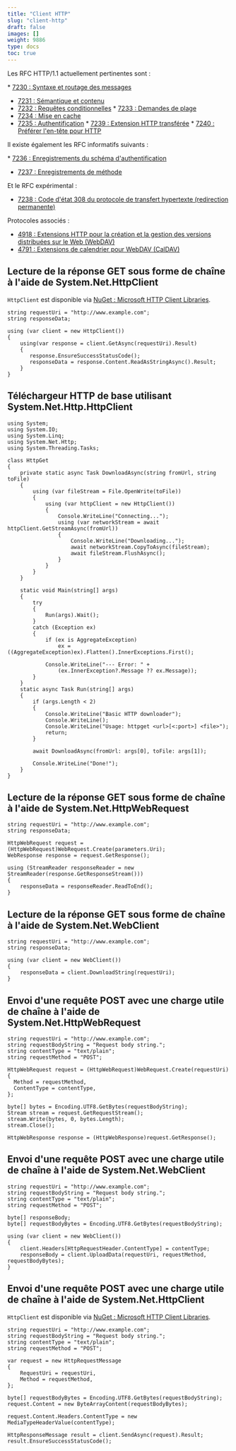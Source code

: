 ```yaml
---
title: "Client HTTP"
slug: "client-http"
draft: false
images: []
weight: 9886
type: docs
toc: true
---
```


Les RFC HTTP/1.1 actuellement pertinentes sont :

* [7230 : Syntaxe et routage des messages](https://tools.ietf.org/html/rfc7230)
* [7231 : Sémantique et contenu](https://tools.ietf.org/html/rfc7231)
* [7232 : Requêtes conditionnelles](https://tools.ietf.org/html/rfc7232)
* [7233 : Demandes de plage](https://tools.ietf.org/html/rfc7233)
* [7234 : Mise en cache](https://tools.ietf.org/html/rfc7234)
* [7235 : Authentification](https://tools.ietf.org/html/rfc7235)
* [7239 : Extension HTTP transférée](https://tools.ietf.org/html/rfc7239)
* [7240 : Préférer l'en-tête pour HTTP](https://tools.ietf.org/html/rfc7240)

Il existe également les RFC informatifs suivants :

* [7236 : Enregistrements du schéma d'authentification](https://tools.ietf.org/html/rfc7236)
* [7237 : Enregistrements de méthode](https://tools.ietf.org/html/rfc7237)

Et le RFC expérimental :

* [7238 : Code d'état 308 du protocole de transfert hypertexte (redirection permanente)](https://tools.ietf.org/html/rfc7238)

Protocoles associés :

* [4918 : Extensions HTTP pour la création et la gestion des versions distribuées sur le Web (WebDAV)
](https://tools.ietf.org/html/rfc4918)
* [4791 : Extensions de calendrier pour WebDAV (CalDAV)
](https://tools.ietf.org/html/rfc4791)


## Lecture de la réponse GET sous forme de chaîne à l'aide de System.Net.HttpClient
`HttpClient` est disponible via [NuGet : Microsoft HTTP Client Libraries](https://www.nuget.org/packages/Microsoft.Net.Http/).

    string requestUri = "http://www.example.com";
    string responseData;
    
    using (var client = new HttpClient())
    {
        using(var response = client.GetAsync(requestUri).Result)
        {
           response.EnsureSuccessStatusCode();
           responseData = response.Content.ReadAsStringAsync().Result;
        }
    }

## Téléchargeur HTTP de base utilisant System.Net.Http.HttpClient
    using System;
    using System.IO;
    using System.Linq;
    using System.Net.Http;
    using System.Threading.Tasks;
    
    class HttpGet
    {
        private static async Task DownloadAsync(string fromUrl, string toFile)
        {
            using (var fileStream = File.OpenWrite(toFile))
            {
                using (var httpClient = new HttpClient())
                {
                    Console.WriteLine("Connecting...");
                    using (var networkStream = await httpClient.GetStreamAsync(fromUrl))
                    {
                        Console.WriteLine("Downloading...");
                        await networkStream.CopyToAsync(fileStream);
                        await fileStream.FlushAsync();
                    }
                }
            }
        }
    
        static void Main(string[] args)
        {
            try
            {
                Run(args).Wait();
            }
            catch (Exception ex)
            {
                if (ex is AggregateException)
                    ex = ((AggregateException)ex).Flatten().InnerExceptions.First();
    
                Console.WriteLine("--- Error: " + 
                    (ex.InnerException?.Message ?? ex.Message));
            }
        }
        static async Task Run(string[] args)
        {
            if (args.Length < 2)
            {
                Console.WriteLine("Basic HTTP downloader");
                Console.WriteLine();
                Console.WriteLine("Usage: httpget <url>[<:port>] <file>");
                return;
            }
    
            await DownloadAsync(fromUrl: args[0], toFile: args[1]);
    
            Console.WriteLine("Done!");
        }
    }



## Lecture de la réponse GET sous forme de chaîne à l'aide de System.Net.HttpWebRequest
    string requestUri = "http://www.example.com";
    string responseData;
    
    HttpWebRequest request = (HttpWebRequest)WebRequest.Create(parameters.Uri);
    WebResponse response = request.GetResponse();
    
    using (StreamReader responseReader = new StreamReader(response.GetResponseStream()))
    {
        responseData = responseReader.ReadToEnd();
    }

## Lecture de la réponse GET sous forme de chaîne à l'aide de System.Net.WebClient
    string requestUri = "http://www.example.com";
    string responseData;

    using (var client = new WebClient())
    {    
        responseData = client.DownloadString(requestUri);
    }

## Envoi d'une requête POST avec une charge utile de chaîne à l'aide de System.Net.HttpWebRequest
    string requestUri = "http://www.example.com";
    string requestBodyString = "Request body string.";
    string contentType = "text/plain";
    string requestMethod = "POST";
    
    HttpWebRequest request = (HttpWebRequest)WebRequest.Create(requestUri)
    {
      Method = requestMethod,
      ContentType = contentType,
    };

    byte[] bytes = Encoding.UTF8.GetBytes(requestBodyString);
    Stream stream = request.GetRequestStream();
    stream.Write(bytes, 0, bytes.Length);
    stream.Close();

    HttpWebResponse response = (HttpWebResponse)request.GetResponse();

## Envoi d'une requête POST avec une charge utile de chaîne à l'aide de System.Net.WebClient
    string requestUri = "http://www.example.com";
    string requestBodyString = "Request body string.";
    string contentType = "text/plain";
    string requestMethod = "POST";
        
    byte[] responseBody;    
    byte[] requestBodyBytes = Encoding.UTF8.GetBytes(requestBodyString);
    
    using (var client = new WebClient())
    {
        client.Headers[HttpRequestHeader.ContentType] = contentType;
        responseBody = client.UploadData(requestUri, requestMethod, requestBodyBytes);
    }

## Envoi d'une requête POST avec une charge utile de chaîne à l'aide de System.Net.HttpClient
`HttpClient` est disponible via [NuGet : Microsoft HTTP Client Libraries](https://www.nuget.org/packages/Microsoft.Net.Http/).

    string requestUri = "http://www.example.com";
    string requestBodyString = "Request body string.";
    string contentType = "text/plain";
    string requestMethod = "POST";

    var request = new HttpRequestMessage
    {
        RequestUri = requestUri,
        Method = requestMethod,
    };

    byte[] requestBodyBytes = Encoding.UTF8.GetBytes(requestBodyString);
    request.Content = new ByteArrayContent(requestBodyBytes);

    request.Content.Headers.ContentType = new MediaTypeHeaderValue(contentType);
    
    HttpResponseMessage result = client.SendAsync(request).Result;
    result.EnsureSuccessStatusCode();

